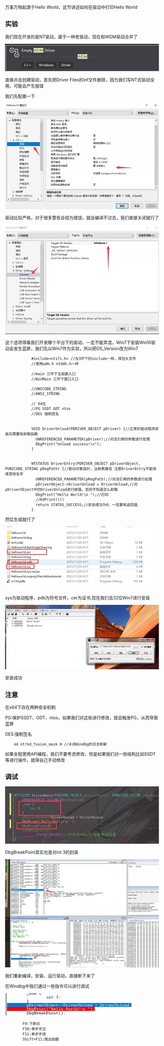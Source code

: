 万事万物起源于Hello World，这节讲述如何在驱动中打印Hello World

实验
---

我们现在开发的是NT驱动，属于一种老驱动，现在和WDM驱动合并了

![](https://raw.githubusercontent.com/Whitebird0/tuchuang/main/QQ%E6%88%AA%E5%9B%BE20211126124231.png)

直接点击创建驱动，首先把Driver Files的inf文件删除，因为我们写NT式驱动没用，可能会产生报错 

我们先配置一下

![](https://raw.githubusercontent.com/Whitebird0/tuchuang/main/QQ%E6%88%AA%E5%9B%BE20211126124437.png)

驱动比较严格，对于很多警告会视为错误，就会编译不过去，我们直接关闭就行了

![](https://raw.githubusercontent.com/Whitebird0/tuchuang/main/QQ%E6%88%AA%E5%9B%BE20211126124631.png)

这个选项得看我们开发哪个平台下的驱动，一定不能弄混，Win7下安装Win10驱动会发生蓝屏，我们先以Win7作为实验，所以把OS_Version改为Win7

                #include<ntifs.h> //与3环下的include一样，得包头文件
                //使用wdm.h ntddk.h一样

                //main 三环下主函数入口
                //WinMain 三环下窗口入口

                //UNICODE_STRING
                //ANSI_STRING 
                
                // 64位 
                //PG SSDT GDT ntos
                //DES 强制签名

 
                VOID DriverUnload(PDRIVER_OBJECT pDriver) {//正常的驱动程序安装后需要有卸载函数
                  UNREFERENCED_PARAMETER(pDriver);//对没引用的参数进行处理
                  DbgPrint("Unload success!\n");
                }


                NTSTATUS DriverEntry(PDRIVER_OBJECT pDriverObject, PUNICODE_STRING pRegPath) {//驱动对象指针，注册表路径 注意DriverEntry不能改成其他名字
                  UNREFERENCED_PARAMETER(pRegPath);//对没引用的参数进行处理
                  pDriverObject->DriverUnload = DriverUnload;//对pDriverObject中的DriverUnload进行赋值，否则不知道怎么卸载
                  DbgPrint("Hello World!\n ");//打印
                  //KdPrint(())
                  return STATUS_SUCCESS;//状态成功为0，一定要有返回值
                }

然后生成就行了

![](https://raw.githubusercontent.com/Whitebird0/tuchuang/main/QQ%E6%88%AA%E5%9B%BE20211126130143.png)

sys为驱动程序，pdb为符号文件，cer为证书,现在我们去32位Win7进行安装

![](https://raw.githubusercontent.com/Whitebird0/tuchuang/main/QQ%E6%88%AA%E5%9B%BE20211126165137.png)

安装成功

注意
---
在x64下存在两种安全机制

PG:保护SSDT、GDT、ntos，如果我们对这些进行修改，就会触发PG，从而导致蓝屏

DES:强制签名

        ed nt!kd_fusion_mask 0 //关闭Windbg的日志刷新

如果全程使用API编程，我们不要考虑修改，但是如果我们对一些结构比如SSDT等进行操作，就得自己手动修改

调试
---

![](https://raw.githubusercontent.com/Whitebird0/tuchuang/main/QQ%E6%88%AA%E5%9B%BE20211126170218.png)

DbgBreakPoint其实也是对int 3的封装

![](https://raw.githubusercontent.com/Whitebird0/tuchuang/main/QQ%E6%88%AA%E5%9B%BE20211126170352.png)

我们重新编译，安装，运行驱动，直接断下来了

在Windbg中我们通过一些指令可以进行调试

![](https://raw.githubusercontent.com/Whitebird0/tuchuang/main/QQ%E6%88%AA%E5%9B%BE20211126170447.png)

            F9:下断点
            F10:单步步过
            F11:单步步进
            Shift+F11:跳出函数
